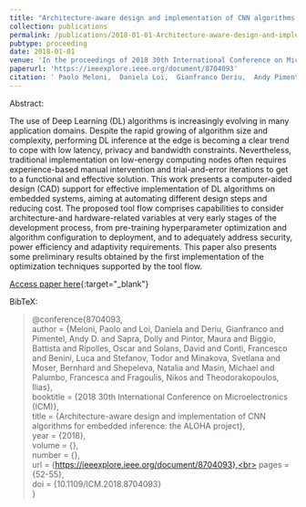 ```yaml
---
title: "Architecture-aware design and implementation of CNN algorithms for embedded inference: the ALOHA project"
collection: publications
permalink: /publications/2018-01-01-Architecture-aware-design-and-implementation-of-CNN-algorithms-for-embedded-inference-the-ALOHA-project
pubtype: proceeding
date: 2018-01-01
venue: 'In the proceedings of 2018 30th International Conference on Microelectronics (ICM)'
paperurl: 'https://ieeexplore.ieee.org/document/8704093'
citation: ' Paolo Meloni,  Daniela Loi,  Gianfranco Deriu,  Andy Pimentel,  Dolly Sapra,  Maura Pintor,  Battista Biggio,  Oscar Ripolles,  David Solans,  Francesco Conti,  Luca Benini,  Todor Stefanov,  Svetlana Minakova,  Bernhard Moser,  Natalia Shepeleva,  Michael Masin,  Francesca Palumbo,  Nikos Fragoulis,  Ilias Theodorakopoulos, &quot;Architecture-aware design and implementation of CNN algorithms for embedded inference: the ALOHA project.&quot; In the proceedings of 2018 30th International Conference on Microelectronics (ICM), 2018.'
---
```

Abstract:

The use of Deep Learning (DL) algorithms is increasingly evolving in many application domains. Despite the rapid growing of algorithm size and complexity, performing DL inference at the edge is becoming a clear trend to cope with low latency, privacy and bandwidth constraints. Nevertheless, traditional implementation on low-energy computing nodes often requires experience-based manual intervention and trial-and-error iterations to get to a functional and effective solution. This work presents a computer-aided design (CAD) support for effective implementation of DL algorithms on embedded systems, aiming at automating different design steps and reducing cost. The proposed tool flow comprises capabilities to consider architecture-and hardware-related variables at very early stages of the development process, from pre-training hyperparameter optimization and algorithm configuration to deployment, and to adequately address security, power efficiency and adaptivity requirements. This paper also presents some preliminary results obtained by the first implementation of the optimization techniques supported by the tool flow.

[Access paper here](https://ieeexplore.ieee.org/document/8704093){:target="_blank"}

BibTeX: 
>@conference{8704093,<br>    author = {Meloni, Paolo and Loi, Daniela and Deriu, Gianfranco and Pimentel, Andy D. and Sapra, Dolly and Pintor, Maura and Biggio, Battista and Ripolles, Oscar and Solans, David and Conti, Francesco and Benini, Luca and Stefanov, Todor and Minakova, Svetlana and Moser, Bernhard and Shepeleva, Natalia and Masin, Michael and Palumbo, Francesca and Fragoulis, Nikos and Theodorakopoulos, Ilias},<br>    booktitle = {2018 30th International Conference on Microelectronics (ICM)},<br>    title = {Architecture-aware design and implementation of CNN algorithms for embedded inference: the ALOHA project},<br>    year = {2018},<br>    volume = {},<br>    number = {},<br>    url = {https://ieeexplore.ieee.org/document/8704093},<br>    pages = {52-55},<br>    doi = {10.1109/ICM.2018.8704093}<br>}<br>